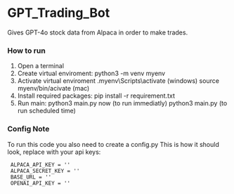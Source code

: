 # GPT_Trading_Bot
Gives GPT-4o stock data from Alpaca in order to make trades.

### How to run
1. Open a terminal
2. Create virtual enviroment:
     python3 -m venv myenv
3. Activate virtual enviroment
     .myenv\Scripts\activate (windows)
     source myenv/bin/acivate (mac)
4. Install required packages:
     pip install -r requirement.txt
5. Run main:
     python3 main.py now (to run immediatly)
     python3 main.py (to run scheduled time)

### Config Note
To run this code you also need to create a config.py
This is how it should look, replace with your api keys:

     ALPACA_API_KEY = ''
     ALPACA_SECRET_KEY = ''
     BASE_URL = ''
     OPENAI_API_KEY = ''

